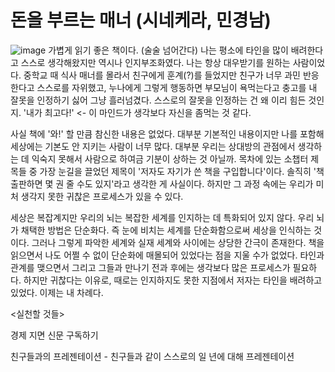 # 돈을 부르는 매너 (시네케라, 민경남)


![image](https://postfiles.pstatic.net/MjAyMzEwMTBfMjc5/MDAxNjk2OTM3OTI1NjQw.wuJKJJk4pCtnHwjprI38yiXr-8ofDbI5DDS1ZP75gmUg.fRvMpctv85XvCtmNKa0MB4n4U33M7CSEsC9OQr2sM_og.JPEG.dnr2144/20231010_202536.jpg?type=w773)
가볍게 읽기 좋은 책이다. (술술 넘어간다) 나는 평소에 타인을 많이 배려한다고 스스로 생각해왔지만 역시나 인지부조화였다. 나는 항상 대우받기를 원하는 사람이었다. 중학교 때 식사 매너를 몰라서 친구에게 훈계(?)를 들었지만 친구가 너무 과민 반응한다고 스스로를 자위했고, 누나에게 그렇게 행동하면 부모님이 욕먹는다고 충고를 내 잘못을 인정하기 싫어 그냥 흘러넘겼다. 스스로의 잘못을 인정하는 건 왜 이리 힘든 것인지. '내가 최고다!' <- 이 마인드가 생각보다 자신을 좀먹는 것 같다.

사실 책에 '와!' 할 만큼 참신한 내용은 없었다. 대부분 기본적인 내용이지만 나를 포함해 세상에는 기본도 안 지키는 사람이 너무 많다. 대부분 우리는 상대방의 관점에서 생각하는 데 익숙지 못해서 사람으로 하여금 기분이 상하는 것 아닐까. 목차에 있는 소챕터 제목들 중 가장 눈길을 끌었던 제목이 '저자도 자기가 쓴 책을 구입합니다'이다. 솔직히 '책 출판하면 몇 권 줄 수도 있지'라고 생각한 게 사실이다. 하지만 그 과정 속에는 우리가 미처 생각지 못한 귀찮은 프로세스가 있을 수 있다.

세상은 복잡계지만 우리의 뇌는 복잡한 세계를 인지하는 데 특화되어 있지 않다. 우리 뇌가 채택한 방법은 단순화다. 즉 눈에 비치는 세계를 단순화함으로써 세상을 인식하는 것이다. 그러나 그렇게 파악한 세계와 실재 세계와 사이에는 상당한 간극이 존재한다. 책을 읽으면서 나도 어쩔 수 없이 단순화에 매몰되어 있었다는 점을 지울 수가 없었다. 타인과 관계를 맺으면서 그리고 그들과 만나기 전과 후에는 생각보다 많은 프로세스가 필요하다. 하지만 귀찮다는 이유로, 때로는 인지하지도 못한 지점에서 저자는 타인을 배려하고 있었다. 이제는 내 차례다.

<실천할 것들>

경제 지면 신문 구독하기

친구들과의 프레젠테이션 - 친구들과 같이 스스로의 일 년에 대해 프레젠테이션


